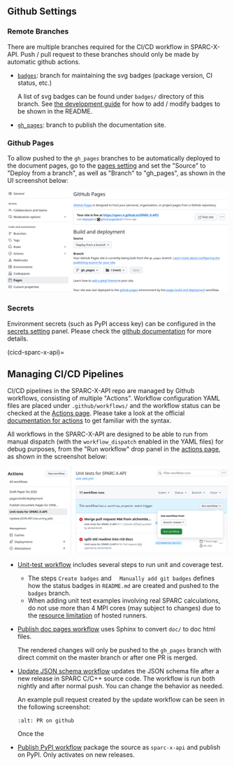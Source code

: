 ## Github Settings
### Remote Branches

There are multiple branches required for the CI/CD workflow in
SPARC-X-API. Push / pull request to these branches should only be made by automatic github actions.

- [`badges`](https://github.com/SPARC-X/SPARC-X-API/tree/badges):
  branch for maintaining the svg badges (package version, CI status,
  etc.)

  A list of svg badges can be found under `badges/` directory of this
  branch. See [the development guide](#doc-edit) for how to add /
  modify badges to be shown in the README.

- [`gh_pages`](https://github.com/SPARC-X/SPARC-X-API/tree/gh_pages):
  branch to publish the documentation site.


### Github Pages

To allow pushed to the `gh_pages` branches to be automatically
deployed to the document pages, go to the [pages
setting](https://github.com/SPARC-X/SPARC-X-API/settings/pages) and
set the "Source" to "Deploy from a branch", as well as "Branch" to
"gh_pages", as shown in the UI screenshot below:

![Github Pages Settings](../img/screenshots/github_pages_setting.png)


### Secrets

Environment secrets (such as PyPI access key) can be configured in the
[secrets
setting](https://github.com/SPARC-X/SPARC-X-API/settings/secrets/actions)
panel. Please check the [github
documentation](https://docs.github.com/en/actions/security-for-github-actions/security-guides/using-secrets-in-github-actions)
for more details.

(cicd-sparc-x-api)=
## Managing CI/CD Pipelines

CI/CD pipelines in the SPARC-X-API repo are managed by Github
workflows, consisting of multiple "Actions". Workflow configuration
YAML files are placed under `.github/workflows/` and the workflow
status can be checked at the [Actions
page](https://github.com/SPARC-X/SPARC-X-API/actions).  Please take a
look at the official [documentation for
actions](https://docs.github.com/en/actions) to get familiar with the syntax.

All workflows in the SPARC-X-API are designed to be able to run from
manual dispatch (with the `workflow_dispatch` enabled in the YAML
files) for debug purposes, from the "Run workflow" drop panel in the
[actions
page](https://github.com/SPARC-X/SPARC-X-API/actions/workflows), as
shown in the screenshot below:

![Github Actions Manual Dispatch](../img/screenshots/github_action_dispatch.png)

- [Unit-test
  workflow](https://github.com/SPARC-X/SPARC-X-API/blob/master/.github/workflows/unit_test.yml)
  includes several steps to run unit and coverage test.

  - The steps `Create badges` and `  Manually add git badges` defines how
    the status badges in `README.md` are created and pushed to the
    `badges` branch.
  - When adding unit test examples involving real SPARC calculations,
    do not use more than 4 MPI cores (may subject to changes) due to
    the [resource limitation](https://docs.github.com/en/actions/using-github-hosted-runners/using-github-hosted-runners/about-github-hosted-runners)
    of hosted runners.

- [Publish doc pages
  workflow](https://github.com/SPARC-X/SPARC-X-API/blob/master/.github/workflows/publish_doc_pages.yml)
  uses Sphinx to convert `doc/` to doc html files.

  The rendered
  changes will only be pushed to the `gh_pages` branch with direct
  commit on the master branch or after one PR is merged.

- [Update JSON schema
  workflow](https://github.com/SPARC-X/SPARC-X-API/blob/master/.github/workflows/update_api.yml)
  updates the JSON schema file after a new release in SPARC C/C++
  source code. The workflow is run both nightly and after normal
  push. You can change the behavior as needed.

  An example pull request created by the update workflow can be seen
  in the following screenshot:

  ```{figure} ../img/screenshots/api_update_pr_github.png
  :alt: PR on github
  ```

  Once the

- [Publish PyPI
  workflow](https://github.com/SPARC-X/SPARC-X-API/blob/master/.github/workflows/publish-pypi.yml)
  package the source as `sparc-x-api` and publish on PyPI. Only
  activates on new releases.

